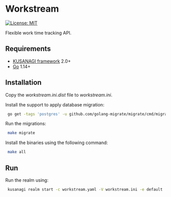 Workstream
==========

[![License: MIT](https://img.shields.io/badge/License-MIT-blue.svg)](https://opensource.org/licenses/MIT)

Flexible work time tracking API.

Requirements
------------

* [KUSANAGI framework](http://kusanagi.io) 2.0+
* [Go](https://golang.org/dl/) 1.14+

Installation
------------

Copy the *workstream.ini.dist* file to *workstream.ini*.

Install the support to apply database migration:

```bash
 go get -tags 'postgres' -u github.com/golang-migrate/migrate/cmd/migrate
```

Run the migrations:

```bash
 make migrate
```

Install the binaries using the following command:

```bash
 make all
```

Run
---

Run the realm using:

```bash
 kusanagi realm start -c workstream.yaml -V workstream.ini -e default
```
